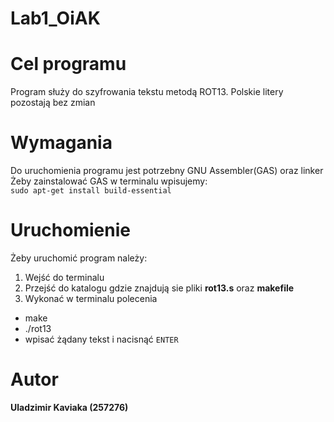 # Lab1_OiAK
# Cel programu
Program służy do szyfrowania tekstu metodą ROT13. Polskie litery pozostają bez zmian
# Wymagania
Do uruchomienia programu jest potrzebny GNU Assembler(GAS) oraz linker    
Żeby zainstalować GAS w terminalu wpisujemy:  
``sudo apt-get install build-essential``
# Uruchomienie
Żeby uruchomić program należy:  
1. Wejść do terminalu  
2. Przejść do katalogu gdzie znajdują sie pliki **rot13.s** oraz **makefile**  
3. Wykonać w terminalu polecenia
 - make
 - ./rot13
 - wpisać żądany tekst i nacisnąć ``ENTER``
# Autor
**Uladzimir Kaviaka (257276)**
